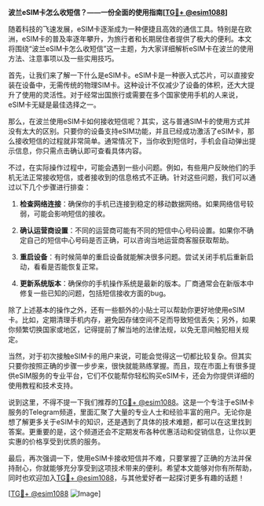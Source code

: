 **波兰eSIM卡怎么收短信？——一份全面的使用指南[[TG💪+ @esim1088](https://t.me/s/esim1088)]**

随着科技的飞速发展，eSIM卡逐渐成为一种便捷且高效的通信工具。特别是在欧洲，eSIM卡的普及率逐年攀升，为旅行者和长期居住者提供了极大的便利。本文将围绕“波兰eSIM卡怎么收短信”这一主题，为大家详细解析eSIM卡在波兰的使用方法、注意事项以及一些实用技巧。

首先，让我们来了解一下什么是eSIM卡。eSIM卡是一种嵌入式芯片，可以直接安装在设备中，无需传统的物理SIM卡。这种设计不仅减少了设备的体积，还大大提升了使用的灵活性。对于经常出国旅行或需要在多个国家使用手机的人来说，eSIM卡无疑是最佳选择之一。

那么，在波兰使用eSIM卡如何接收短信呢？其实，这与普通SIM卡的使用方式并没有太大的区别。只要你的设备支持eSIM功能，并且已经成功激活了eSIM卡，那么接收短信的过程就非常简单。通常情况下，当你收到短信时，手机会自动弹出提示信息，你只需点击确认即可查看具体内容。

不过，在实际操作过程中，可能会遇到一些小问题。例如，有些用户反映他们的手机无法正常接收短信，或者接收到的信息格式不正确。针对这些问题，我们可以通过以下几个步骤进行排查：

1. **检查网络连接**：确保你的手机已连接到稳定的移动数据网络。如果网络信号较弱，可能会影响短信的接收。
   
2. **确认运营商设置**：不同的运营商可能有不同的短信中心号码设置。如果你不确定自己的短信中心号码是否正确，可以咨询当地运营商客服获取帮助。

3. **重启设备**：有时候简单的重启设备就能解决很多问题。尝试关闭手机后重新启动，看看是否能恢复正常。

4. **更新系统版本**：确保你的手机操作系统是最新的版本。厂商通常会在新版本中修复一些已知的问题，包括短信接收方面的bug。

除了上述基本的操作之外，还有一些额外的小贴士可以帮助你更好地使用eSIM卡。比如，定期清理手机内存，避免因存储空间不足而导致短信丢失；另外，如果你频繁切换国家或地区，记得提前了解当地的法律法规，以免无意间触犯相关规定。

当然，对于初次接触eSIM卡的用户来说，可能会觉得这一切都比较复杂。但其实只要你按照正确的步骤一步步来，很快就能熟练掌握。而且，现在市面上有很多提供eSIM服务的专业平台，它们不仅能帮你轻松购买eSIM卡，还会为你提供详细的使用教程和技术支持。

说到这里，不得不提一下我们推荐的[TG💪+ @esim1088](https://t.me/s/esim1088)。这是一个专注于eSIM卡服务的Telegram频道，里面汇聚了大量的专业人士和经验丰富的用户。无论你是想了解更多关于eSIM卡的知识，还是遇到了具体的技术难题，都可以在这里找到答案。更重要的是，这个频道还会不定期发布各种优惠活动和促销信息，让你以更实惠的价格享受到优质的服务。

最后，再次强调一下，使用eSIM卡接收短信并不难，只要掌握了正确的方法并保持耐心，你就能够充分享受到这项技术带来的便利。希望本文能够对你有所帮助，同时也欢迎加入[TG💪+ @esim1088](https://t.me/s/esim1088)，与其他爱好者一起探讨更多有趣的话题！

[[TG💪+ @esim1088](https://t.me/s/esim1088) ![Image](https://i.postimg.cc/4NQfJmqS/Snipaste-2025-05-13-00-14-12.png)]